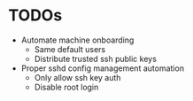 # TODOs
- Automate machine onboarding
  - Same default users
  - Distribute trusted ssh public keys
- Proper sshd config management automation
  - Only allow ssh key auth
  - Disable root login
